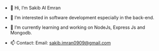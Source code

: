- 👋 Hi, I’m Sakib Al Emran
- 👀 I’m interested in software development especially in the back-end. 
- 🌱 I’m currently learning and working on NodeJs, Express Js and Mongodb.

- 📫 Contact: Email: sakib.imran0909@gmail.com 

<!---
SakibAlEmran/SakibAlEmran is a ✨ special ✨ repository because its `README.md` (this file) appears on your GitHub profile.
You can click the Preview link to take a look at your changes.
--->
